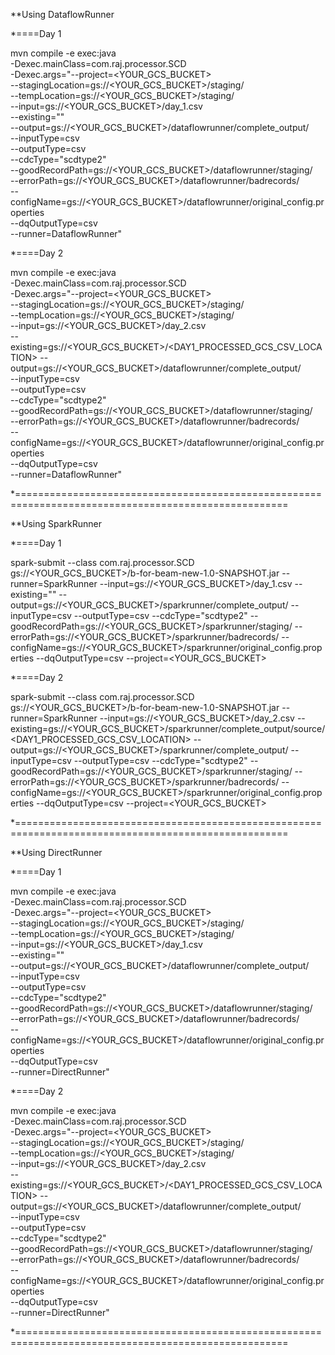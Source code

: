 **Using DataflowRunner

*====Day 1

mvn compile -e exec:java \
 -Dexec.mainClass=com.raj.processor.SCD \
      -Dexec.args="--project=<YOUR_GCS_BUCKET> \
      --stagingLocation=gs://<YOUR_GCS_BUCKET>/staging/ \
      --tempLocation=gs://<YOUR_GCS_BUCKET>/staging/ \
      --input=gs://<YOUR_GCS_BUCKET>/day_1.csv \
      --existing="" \
  	  --output=gs://<YOUR_GCS_BUCKET>/dataflowrunner/complete_output/  \
      --inputType=csv \
      --outputType=csv  \
      --cdcType="scdtype2" \
      --goodRecordPath=gs://<YOUR_GCS_BUCKET>/dataflowrunner/staging/ \
      --errorPath=gs://<YOUR_GCS_BUCKET>/dataflowrunner/badrecords/ \
      --configName=gs://<YOUR_GCS_BUCKET>/dataflowrunner/original_config.properties \
      --dqOutputType=csv \
      --runner=DataflowRunner"

*====Day 2
 
 mvn compile -e exec:java \
 -Dexec.mainClass=com.raj.processor.SCD \
      -Dexec.args="--project=<YOUR_GCS_BUCKET> \
      --stagingLocation=gs://<YOUR_GCS_BUCKET>/staging/ \
      --tempLocation=gs://<YOUR_GCS_BUCKET>/staging/ \
      --input=gs://<YOUR_GCS_BUCKET>/day_2.csv \
      --existing=gs://<YOUR_GCS_BUCKET>/<DAY1_PROCESSED_GCS_CSV_LOCATION>
  	  --output=gs://<YOUR_GCS_BUCKET>/dataflowrunner/complete_output/  \
      --inputType=csv \
      --outputType=csv  \
      --cdcType="scdtype2" \
      --goodRecordPath=gs://<YOUR_GCS_BUCKET>/dataflowrunner/staging/ \
      --errorPath=gs://<YOUR_GCS_BUCKET>/dataflowrunner/badrecords/ \
      --configName=gs://<YOUR_GCS_BUCKET>/dataflowrunner/original_config.properties \
      --dqOutputType=csv \
      --runner=DataflowRunner"


*=====================================================================================================

**Using SparkRunner
     
*====Day 1

spark-submit --class com.raj.processor.SCD gs://<YOUR_GCS_BUCKET>/b-for-beam-new-1.0-SNAPSHOT.jar --runner=SparkRunner --input=gs://<YOUR_GCS_BUCKET>/day_1.csv --existing="" --output=gs://<YOUR_GCS_BUCKET>/sparkrunner/complete_output/ --inputType=csv --outputType=csv --cdcType="scdtype2" --goodRecordPath=gs://<YOUR_GCS_BUCKET>/sparkrunner/staging/ --errorPath=gs://<YOUR_GCS_BUCKET>/sparkrunner/badrecords/ --configName=gs://<YOUR_GCS_BUCKET>/sparkrunner/original_config.properties --dqOutputType=csv --project=<YOUR_GCS_BUCKET>

*====Day 2

spark-submit --class com.raj.processor.SCD gs://<YOUR_GCS_BUCKET>/b-for-beam-new-1.0-SNAPSHOT.jar --runner=SparkRunner --input=gs://<YOUR_GCS_BUCKET>/day_2.csv --existing=gs://<YOUR_GCS_BUCKET>/sparkrunner/complete_output/source/<DAY1_PROCESSED_GCS_CSV_LOCATION> --output=gs://<YOUR_GCS_BUCKET>/sparkrunner/complete_output/ --inputType=csv --outputType=csv --cdcType="scdtype2" --goodRecordPath=gs://<YOUR_GCS_BUCKET>/sparkrunner/staging/ --errorPath=gs://<YOUR_GCS_BUCKET>/sparkrunner/badrecords/ --configName=gs://<YOUR_GCS_BUCKET>/sparkrunner/original_config.properties --dqOutputType=csv --project=<YOUR_GCS_BUCKET>


*=====================================================================================================

**Using DirectRunner

*====Day 1

mvn compile -e exec:java \
 -Dexec.mainClass=com.raj.processor.SCD \
      -Dexec.args="--project=<YOUR_GCS_BUCKET> \
      --stagingLocation=gs://<YOUR_GCS_BUCKET>/staging/ \
      --tempLocation=gs://<YOUR_GCS_BUCKET>/staging/ \
      --input=gs://<YOUR_GCS_BUCKET>/day_1.csv \
      --existing="" \
  	  --output=gs://<YOUR_GCS_BUCKET>/dataflowrunner/complete_output/  \
      --inputType=csv \
      --outputType=csv  \
      --cdcType="scdtype2" \
      --goodRecordPath=gs://<YOUR_GCS_BUCKET>/dataflowrunner/staging/ \
      --errorPath=gs://<YOUR_GCS_BUCKET>/dataflowrunner/badrecords/ \
      --configName=gs://<YOUR_GCS_BUCKET>/dataflowrunner/original_config.properties \
      --dqOutputType=csv \
      --runner=DirectRunner"

*====Day 2
 
 mvn compile -e exec:java \
 -Dexec.mainClass=com.raj.processor.SCD \
      -Dexec.args="--project=<YOUR_GCS_BUCKET> \
      --stagingLocation=gs://<YOUR_GCS_BUCKET>/staging/ \
      --tempLocation=gs://<YOUR_GCS_BUCKET>/staging/ \
      --input=gs://<YOUR_GCS_BUCKET>/day_2.csv \
      --existing=gs://<YOUR_GCS_BUCKET>/<DAY1_PROCESSED_GCS_CSV_LOCATION>
  	  --output=gs://<YOUR_GCS_BUCKET>/dataflowrunner/complete_output/  \
      --inputType=csv \
      --outputType=csv  \
      --cdcType="scdtype2" \
      --goodRecordPath=gs://<YOUR_GCS_BUCKET>/dataflowrunner/staging/ \
      --errorPath=gs://<YOUR_GCS_BUCKET>/dataflowrunner/badrecords/ \
      --configName=gs://<YOUR_GCS_BUCKET>/dataflowrunner/original_config.properties \
      --dqOutputType=csv \
      --runner=DirectRunner"

*=====================================================================================================
